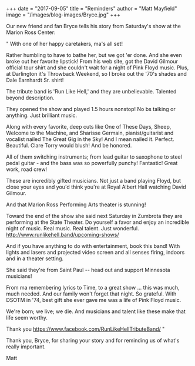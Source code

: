 +++
date = "2017-09-05"
title = "Reminders"
author = "Matt Mayfield"
image = "/images/blog-images/Bryce.jpg"
+++

Our new friend and fan Bryce tells his story from Saturday's show at the Marion Ross Center:

"
With one of her happy caretakers, ma's all set!

Rather humbling to have to bathe her, but we got 'er done. And she even broke out her favorite lipstick! From his web site, got the David Gilmour official tour shirt and she couldn't wait for a night of Pink Floyd music. Plus, at Darlington it's Throwback Weekend, so I broke out the '70's shades and Dale Earnhardt Sr. shirt!

The tribute band is 'Run Like Hell,' and they are unbelievable. Talented beyond description.

They opened the show and played 1.5 hours nonstop! No bs talking or anything. Just brilliant music.

Along with every favorite, deep cuts like One of These Days, Sheep, Welcome to the Machine, and Sharisse Germain, pianist/guitarist and vocalist nailed The Great Gig in the Sky! And I mean nailed it. Perfect. Beautiful. Clare Torry would blush! And be honored.

All of them switching instruments; from lead guitar to saxophone to steel pedal guitar - and the bass was so powerfully punchy! Fantastic! Great work, road crew!

These are incredibly gifted musicians. Not just a band playing Floyd, but close your eyes and you'd think you're at Royal Albert Hall watching David Gilmour.

And that Marion Ross Performing Arts theater is stunning!

Toward the end of the show she said next Saturday in Zumbrota they are performing at the State Theater. Do yourself a favor and enjoy an incredible night of music. Real music. Real talent. Just wonderful. http://www.runlikehell.band/upcoming-shows/

And if you have anything to do with entertainment, book this band! With lights and lasers and projected video screen and all senses firing, indoors and in a theater setting.

She said they're from Saint Paul -- head out and support Minnesota musicians!

From ma remembering lyrics to Time, to a great show ... this was much, much needed. And our family won't forget that night. So grateful. With DSOTM in '74, best gift she ever gave me was a life of Pink Floyd music.

We're born; we live; we die. And musicians and talent like these make that life seem worthy.

Thank you https://www.facebook.com/RunLikeHellTributeBand/
"

Thank you, Bryce, for sharing your story and for reminding us of what's really important.

Matt
